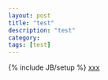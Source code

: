 ```yaml
---
layout: post
title: "test"
description: "test"
category: 
tags: [test]
---
```

{% include JB/setup %}
[xxx](http://www.baidu.com)